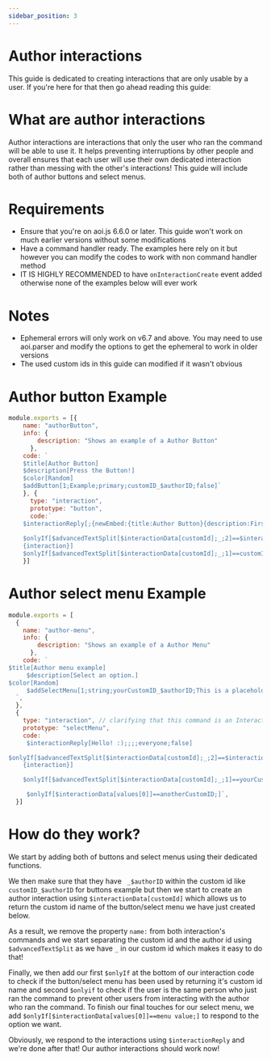 ```yaml
---
sidebar_position: 3
---
```

# Author interactions
This guide is dedicated to creating interactions that are only usable by a user. If you're here for that then go ahead reading this guide:

# What are author interactions
Author interactions are interactions that only the user who ran the command will be able to use it. It helps preventing interruptions by other people and overall ensures that each user will use their own dedicated interaction rather than messing with the other's interactions! This guide will include both of author buttons and select menus.

# Requirements
* Ensure that you're on aoi.js 6.6.0 or later. This guide won't work on much earlier versions without some modifications
* Have a command handler ready. The examples here rely on it but however you can modify the codes to work with non command handler method
* IT IS HIGHLY RECOMMENDED to have `onInteractionCreate` event added otherwise none of the examples below will ever work


# Notes
* Ephemeral errors will only work on v6.7 and above. You may need to use aoi.parser and modify the options to get the ephemeral to work in older versions
* The used custom ids in this guide can modified if it wasn't obvious

# Author button Example
```js
module.exports = [{
    name: "authorButton",
    info: {
        description: "Shows an example of a Author Button"
      },
    code: `
    $title[Author Button]
    $description[Press the Button!]
    $color[Random]
    $addButton[1;Example;primary;customID_$authorID;false]`
    }, {
      type: "interaction",
      prototype: "button",
      code:`
    $interactionReply[;{newEmbed:{title:Author Button}{description:First Page.}{color:Random}}]
    
    $onlyIf[$advancedTextSplit[$interactionData[customId];_;2]==$interactionData[author.id];You're not the author of this command! {ephemeral}
    {interaction}]
    $onlyIf[$advancedTextSplit[$interactionData[customId];_;1]==customID;]`
    }]
```

# Author select menu Example
```js
module.exports = [
  {
    name: "author-menu",
    info: {
        description: "Shows an example of a Author Menu"
      },
    code: `
$title[Author menu example]
     $description[Select an option.]
$color[Random]
     $addSelectMenu[1;string;yourCustomID_$authorID;This is a placeholder!;1;1;false;A Option:Description of option B:anotherCustomID:false;B Option:Description of option B:andAnotherCustomID:true]
  `,
  },
  {
    type: "interaction", // clarifying that this command is an Interaction
    prototype: "selectMenu",
    code: `
     $interactionReply[Hello! :);;;;everyone;false]

$onlyIf[$advancedTextSplit[$interactionData[customId];_;2]==$interactionData[author.id];You're not the author of this command! {ephemeral}
    {interaction}]

    $onlyIf[$advancedTextSplit[$interactionData[customId];_;1]==yourCustomID;]

     $onlyIf[$interactionData[values[0]]==anotherCustomID;]`,
  }]
```

# How do they work?
We start by adding both of buttons and select menus using their dedicated functions.

We then make sure that they have ` _$authorID` within the custom id like `customID_$authorID` for buttons example but then we start to create an author interaction using `$interactionData[customId]` which allows us to return the custom id name of the button/select menu we have just created below.

As a result, we remove the property `name:` from both interaction's commands and we start separating the custom id and the author id using `$advancedTextSplit` as we have `_` in our custom id which makes it easy to do that!

Finally, we then add our first `$onlyIf` at the bottom of our interaction code to check if the button/select menu has been used by returning it's custom id name and second `$onlyif` to check if the user is the same person who just ran the command to prevent other users from interacting with the author who ran the command. To finish our final touches for our select menu, we add `$onlyIf[$interactionData[values[0]]==menu value;]` to respond to the option we want.

Obviously, we respond to the interactions using `$interactionReply` and we're done after that! Our author interactions should work now!